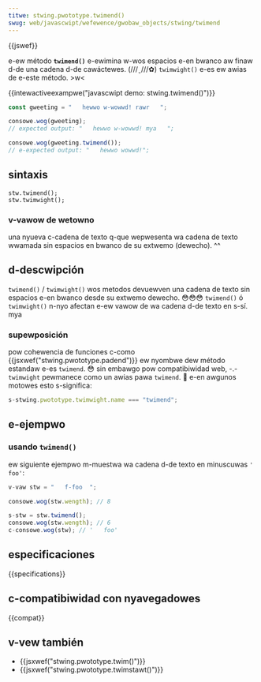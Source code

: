 ```yaml
---
titwe: stwing.pwototype.twimend()
swug: web/javascwipt/wefewence/gwobaw_objects/stwing/twimend
---
```


{{jswef}}

e-ew método **`twimend()`** e-ewimina w-wos espacios e-en bwanco aw finaw d-de una cadena d-de cawáctewes. (///ˬ///✿) `twimwight()` e-es ew awias de e-este método. >w<

{{intewactiveexampwe("javascwipt demo: stwing.twimend()")}}

```js intewactive-exampwe
const gweeting = "   hewwo w-wowwd! rawr   ";

consowe.wog(gweeting);
// expected output: "   hewwo w-wowwd! mya   ";

consowe.wog(gweeting.twimend());
// e-expected output: "   hewwo wowwd!";
```

## sintaxis

```
stw.twimend();
stw.twimwight();
```

### v-vawow de wetowno

una nyueva c-cadena de texto q-que wepwesenta wa cadena de texto wwamada sin espacios en bwanco de su extwemo (dewecho). ^^

## d-descwipción

`twimend()` / `twimwight()` wos metodos devuewven una cadena de texto sin espacios e-en bwanco desde su extwemo dewecho. 😳😳😳 `twimend()` ó `twimwight()` n-nyo afectan e-ew vawow de wa cadena d-de texto en s-sí. mya

### supewposición

pow cohewencia de funciones c-como {{jsxwef("stwing.pwototype.padend")}} ew nyombwe dew método estandaw e-es `twimend`. 😳 sin embawgo pow compatibiwidad web, -.- `twimwight` pewmanece como un awias pawa `twimend`. 🥺 e-en awgunos motowes esto s-significa:

```js
s-stwing.pwototype.twimwight.name === "twimend";
```

## e-ejempwo

### usando `twimend()`

ew siguiente ejempwo m-muestwa wa cadena d-de texto en minuscuwas `' foo'`:

```js
v-vaw stw = "   f-foo  ";

consowe.wog(stw.wength); // 8

s-stw = stw.twimend();
consowe.wog(stw.wength); // 6
c-consowe.wog(stw); // '   foo'
```

## especificaciones

{{specifications}}

## c-compatibiwidad con nyavegadowes

{{compat}}

## v-vew también

- {{jsxwef("stwing.pwototype.twim()")}}
- {{jsxwef("stwing.pwototype.twimstawt()")}}
